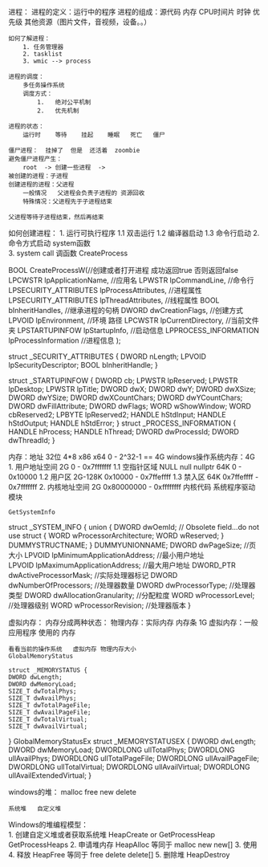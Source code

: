 进程：
	进程的定义：运行中的程序
	进程的组成：源代码 内存 CPU时间片 时钟 优先级  其他资源（图片文件，音视频，设备。。）
	

	如何了解进程：
		1. 任务管理器
		2. tasklist
		3. wmic --> process
	
	进程的调度：
		多任务操作系统
		调度方式：
			1.   绝对公平机制
			2.   优先机制
	
	进程的状态：
		运行时    等待    挂起    睡眠   死亡   僵尸
	
	僵尸进程：  挂掉了  但是  还活着  zoombie
	避免僵尸进程产生：
		root  -> 创建一些进程  -> 
	被创建的进程：子进程
	创建进程的进程：父进程
		一般情况   父进程会负责子进程的 资源回收
		特殊情况：父进程先于子进程结束
	
	父进程等待子进程结束，然后再结束

如何创建进程：
	1. 运行可执行程序
		1.1 双击运行
		1.2 编译器启动
		1.3 命令行启动
	2. 命令方式启动
		system函数    
	3. system call  调函数
		CreateProcess

BOOL CreateProcessW(//创建或者打开进程   成功返回true 否则返回false
    LPCWSTR 		lpApplicationName,		//应用名
    LPWSTR 		lpCommandLine,		//命令行
    LPSECURITY_ATTRIBUTES 	lpProcessAttributes,		//进程属性
    LPSECURITY_ATTRIBUTES 	lpThreadAttributes,		//线程属性
    BOOL 			bInheritHandles,		//继承进程的句柄
    DWORD 		dwCreationFlags,		//创建方式
    LPVOID 		lpEnvironment,		//环境   路径
    LPCWSTR 		lpCurrentDirectory,		//当前文件夹
   LPSTARTUPINFOW 	lpStartupInfo,		//启动信息
    LPPROCESS_INFORMATION lpProcessInformation	//进程信息
    );

struct _SECURITY_ATTRIBUTES {
    DWORD nLength;
    LPVOID lpSecurityDescriptor;
    BOOL bInheritHandle;
}

struct _STARTUPINFOW {
    DWORD   cb;
    LPWSTR  lpReserved;
    LPWSTR  lpDesktop;
    LPWSTR  lpTitle;
    DWORD   dwX;
    DWORD   dwY;
    DWORD   dwXSize;
    DWORD   dwYSize;
    DWORD   dwXCountChars;
    DWORD   dwYCountChars;
    DWORD   dwFillAttribute;
    DWORD   dwFlags;
    WORD    wShowWindow;
    WORD    cbReserved2;
    LPBYTE  lpReserved2;
    HANDLE  hStdInput;
    HANDLE  hStdOutput;
    HANDLE  hStdError;
}
struct _PROCESS_INFORMATION {
    HANDLE hProcess;
    HANDLE hThread;
    DWORD dwProcessId;
    DWORD dwThreadId;
}

内存：地址  32位    4*8      x86     x64
	0     -    2^32-1	  ==   4G 
windows操作系统内存：4G
	1.  用户地址空间  2G     0   -    0x7fffffff
		1.1 空指针区域   NULL null nullptr      64K       0 - 0x10000
		1.2 用户区         2G-128K                    0x10000 - 0x7ffeffff 
		1.3 禁入区         64K  		         0x7ffeffff - 0x7fffffff 
	2.  内核地址空间  2G     0x80000000 - 0xffffffff
		内核代码      系统程序驱动模块

	GetSystemInfo

struct _SYSTEM_INFO {
    union {
        DWORD dwOemId;          // Obsolete field...do not use
        struct {
            WORD wProcessorArchitecture;
            WORD wReserved;
        } DUMMYSTRUCTNAME;
    } DUMMYUNIONNAME;
    DWORD dwPageSize;			//页大小
    LPVOID lpMinimumApplicationAddress;	//最小用户地址	
    LPVOID lpMaximumApplicationAddress;	//最大用户地址
    DWORD_PTR dwActiveProcessorMask;		//实际处理器标记
    DWORD dwNumberOfProcessors;		//处理器数量
    DWORD dwProcessorType;			//处理器类型
    DWORD dwAllocationGranularity;		//分配粒度
    WORD wProcessorLevel;			//处理器级别
    WORD wProcessorRevision;			//处理器版本
} 	
	
虚拟内存：
	内存分成两种状态：
		物理内存：实际内存  内存条  1G 
		虚拟内存：一般应用程序  使用的 内存

	看看当前的操作系统   虚拟内存 物理内存大小
	GlobalMemoryStatus
	
	struct _MEMORYSTATUS {
	DWORD dwLength;
	DWORD dwMemoryLoad;
	SIZE_T dwTotalPhys;
	SIZE_T dwAvailPhys;
	SIZE_T dwTotalPageFile;
	SIZE_T dwAvailPageFile;
	SIZE_T dwTotalVirtual;
	SIZE_T dwAvailVirtual;
}
GlobalMemoryStatusEx
struct _MEMORYSTATUSEX {
    DWORD dwLength;
    DWORD dwMemoryLoad;
    DWORDLONG ullTotalPhys;
    DWORDLONG ullAvailPhys;
    DWORDLONG ullTotalPageFile;
    DWORDLONG ullAvailPageFile;
    DWORDLONG ullTotalVirtual;
    DWORDLONG ullAvailVirtual;
    DWORDLONG ullAvailExtendedVirtual;
}

windows的堆：
	malloc free
	new  delete

	系统堆   自定义堆
Windows的堆编程模型：	
	1. 创建自定义堆或者获取系统堆
		HeapCreate    or    GetProcessHeap GetProcessHeaps
	2. 申请堆内存
		HeapAlloc  等同于 malloc  new   new[]
	3. 使用
	4. 释放
		HeapFree  等同于 free delete delete[]
	5. 删除堆
		HeapDestroy

